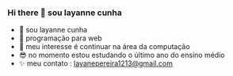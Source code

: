 ### Hi there 👋 sou layanne cunha



- 🔭  sou layanne cunha 
- 🌱 programação para web
- 👯 meu interesse é continuar na área da computação
- 😎 no momento estou estudando o último ano do ensino médio
- ✨ meu contato : layanepereira1213@gmail.com

